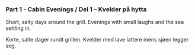 ### Part 1 - Cabin Evenings / Del 1 – Kvelder på hytta

Short, salty days around the grill. Evenings with small laughs and the sea settling in.

Korte, salte dager rundt grillen. Kvelder med lave lattere mens sjøen legger seg.
